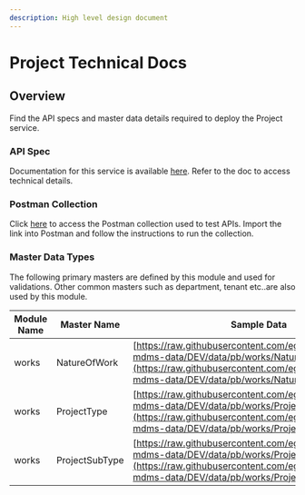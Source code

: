 ```yaml
---
description: High level design document
---
```


# Project Technical Docs

## Overview

Find the API specs and master data details required to deploy the Project service.

### API Spec

Documentation for this service is available [here](https://health.digit.org/platform/low-level-design/services/project). Refer to the doc to access technical details.

### Postman Collection

Click [here](https://raw.githubusercontent.com/egovernments/DIGIT-Works/develop/backend/project-management-system/src/main/resources/Project%20Management%20System.postman\_collection.json) to access the Postman collection used to test APIs. Import the link into Postman and follow the instructions to run the collection.&#x20;

### Master Data Types

The following primary masters are defined by this module and used for validations. Other common masters such as department, tenant etc..are also used by this module.&#x20;

| Module Name | Master Name    | Sample Data                                                                                                                                                                                                  |
| ----------- | -------------- | ------------------------------------------------------------------------------------------------------------------------------------------------------------------------------------------------------------ |
| works       | NatureOfWork   | [https://raw.githubusercontent.com/egovernments/works-mdms-data/DEV/data/pb/works/NatureOfWork.json](https://raw.githubusercontent.com/egovernments/works-mdms-data/DEV/data/pb/works/NatureOfWork.json)     |
| works       | ProjectType    | [https://raw.githubusercontent.com/egovernments/works-mdms-data/DEV/data/pb/works/ProjectType.json](https://raw.githubusercontent.com/egovernments/works-mdms-data/DEV/data/pb/works/ProjectType.json)       |
| works       | ProjectSubType | [https://raw.githubusercontent.com/egovernments/works-mdms-data/DEV/data/pb/works/ProjectSubType.json](https://raw.githubusercontent.com/egovernments/works-mdms-data/DEV/data/pb/works/ProjectSubType.json) |

